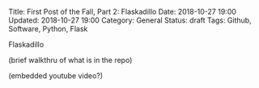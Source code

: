 Title: First Post of the Fall, Part 2: Flaskadillo
Date: 2018-10-27 19:00
Updated: 2018-10-27 19:00
Category: General
Status: draft
Tags: Github, Software, Python, Flask

Flaskadillo

(brief walkthru of what is in the repo)

(embedded youtube video?)

